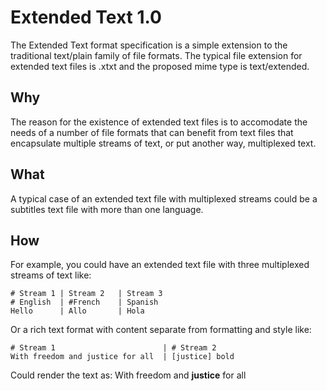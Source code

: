 # Extended Text 1.0

The Extended Text format specification is a simple extension to
the traditional text/plain family of file formats.
The typical file extension for extended text files is .xtxt
and the proposed mime type is text/extended.

## Why

The reason for the existence of extended text files is to 
accomodate the needs of a number of file formats that can
benefit from text files that encapsulate multiple streams
of text, or put another way, multiplexed text.

## What

A typical case of an extended text file with multiplexed
streams could be a subtitles text file with more than
one language.  

## How
For example, you could have an extended
text file with three multiplexed streams of text like:

```
# Stream 1 | Stream 2   | Stream 3
# English  | #French    | Spanish
Hello      | Allo       | Hola
```
Or a rich text format with content separate from formatting
and style like:
```
# Stream 1                        | # Stream 2
With freedom and justice for all  | [justice] bold
```
Could render the text as:
With freedom and **justice** for all

